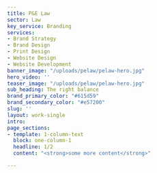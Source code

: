 ```yaml
---
title: P&E Law
sector: Law
key_service: Branding
services:
- Brand Strategy
- Brand Design
- Print Design
- Website Design
- Website Development
banner_image: "/uploads/pelaw/pelaw-hero.jpg"
hero_video: ''
teaser_image: "/uploads/pelaw/pelaw-hero.jpg"
sub_heading: The right balance
brand_primary_color: "#615d59"
brand_secondary_color: "#e57200"
slug: ''
layout: work-single
intro:
page_sections:
- template: 1-column-text
  block: one-column-1
  headline: 1/2
  content: "<strong>some more content</strong>"

---
```

